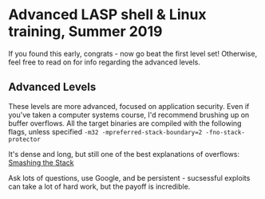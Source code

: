 # Advanced LASP shell & Linux training, Summer 2019
If you found this early, congrats - now go beat the first level set!
Otherwise, feel free to read on for info regarding the advanced levels.


## Advanced Levels
These levels are more advanced, focused on application security. Even if you've
taken a computer systems course, I'd recommend brushing up on buffer overflows.
All the target binaries are compiled with the following flags, unless specified
`-m32 -mpreferred-stack-boundary=2 -fno-stack-protector`

It's dense and long, but still one of the best explanations of overflows:
[Smashing the Stack](https://www.eecs.umich.edu/courses/eecs588/static/stack_smashing.pdf)

Ask lots of questions, use Google, and be persistent - sucsessful exploits can
take a lot of hard work, but the payoff is incredible.
